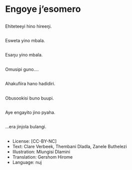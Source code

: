 # Engoye j’esomero

##
Ehiteteeyi hino hireeŋi.

##
Esweta yino mbala.

##
Esaŋu yino mbala.

##
Omusipi guno....

##
Ahakufiira hano
hadidiri.

##
Obusookisi buno buupi.

##
Aye engayito jino
pyaha.

##
...era jinjola bulangi.

##
* License: [CC-BY-NC]
* Text: Clare Verbeek, Thembani Dladla, Zanele Buthelezi
* Illustration: Mlungisi Dlamini
* Translation: Gershom Hirome
* Language: nuj
